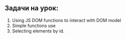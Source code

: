 ## Задачи на урок:

1. Using JS DOM functions to interact with DOM model
2. Simple functions use
3. Selecting elements by id. 
